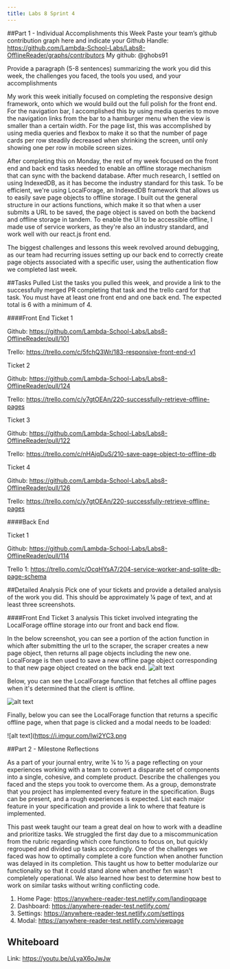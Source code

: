 ```yaml
---
title: Labs 8 Sprint 4
---
```


##Part 1 - Individual Accomplishments this Week
Paste your team’s github contribution graph here and indicate your Github Handle:
https://github.com/Lambda-School-Labs/Labs8-OfflineReader/graphs/contributors
My github: @ghobs91
 
Provide a paragraph (5-8 sentences) summarizing the work you did this week, the challenges you faced, the tools you used, and your accomplishments
 
My work this week initially focused on completing the responsive design framework, onto which we would build out the full polish for the front end. For the navigation bar, I accomplished this by using media queries to move the navigation links from the bar to a hamburger menu when the view is smaller than a certain width. For the page list, this was accomplished by using media queries and flexbox to make it so that the number of page cards per row steadily decreased when shrinking the screen, until only showing one per row in mobile screen sizes.

After completing this on Monday, the rest of my week focused on the front end and back end tasks needed to enable an offline storage mechanism that can sync with the backend database. After much research, I settled on using IndexedDB, as it has become the industry standard for this task. To be efficient, we're using LocalForage, an IndexedDB framework that allows us to easily save page objects to offline storage. I built out the general structure in our actions functions, which make it so that when a user submits a URL to be saved, the page object is saved on both the backend and offline storage in tandem. To enable the UI to be accessible offline, I made use of service workers, as they're also an industry standard, and work well with our react.js front end.

The biggest challenges and lessons this week revolved around debugging, as our team had recurring issues setting up our back end to correctly create page objects associated with a specific user, using the authentication flow we completed last week.
 
 
##Tasks Pulled
List the tasks you pulled this week, and provide a link to the successfully merged PR completing that task and the trello card for that task. You must have at least one front end and one back end. The expected total is 6 with a minimum of 4.

####Front End
Ticket 1

Github: https://github.com/Lambda-School-Labs/Labs8-OfflineReader/pull/101

Trello: https://trello.com/c/5fchQ3Wr/183-responsive-front-end-v1

Ticket 2

Github: https://github.com/Lambda-School-Labs/Labs8-OfflineReader/pull/124

Trello: https://trello.com/c/y7gtOEAn/220-successfully-retrieve-offline-pages

Ticket 3

Github: https://github.com/Lambda-School-Labs/Labs8-OfflineReader/pull/122

Trello: https://trello.com/c/nHAjqDuS/210-save-page-object-to-offline-db

Ticket 4

Github: https://github.com/Lambda-School-Labs/Labs8-OfflineReader/pull/126

Trello: https://trello.com/c/y7gtOEAn/220-successfully-retrieve-offline-pages

####Back End

Ticket 1

Github: https://github.com/Lambda-School-Labs/Labs8-OfflineReader/pull/114

Trello 1: https://trello.com/c/OcqHYsA7/204-service-worker-and-sqlite-db-page-schema

 
 
##Detailed Analysis
Pick one of your tickets and provide a detailed analysis of the work you did.  This should be approximately ¼ page of text, and at least three screenshots.
 
####Front End Ticket 3 analysis
This ticket involved integrating the LocalForage offline storage into our front and back end flow.

In the below screenshot, you can see a portion of the action function in which after submitting the url to the scraper, the scraper creates a new page object, then returns all page objects including the new one. LocalForage is then used to save a new offline page object corresponding to that new page object created on the back end. 
![alt text](https://i.imgur.com/eVtjjIV.png)

Below, you can see the LocalForage function that fetches all offline pages when it's determined that the client is offline.

![alt text](https://i.imgur.com/uAK1Erv.png)

Finally, below you can see the LocalForage function that returns a specific offline page, when that page is clicked and a modal needs to be loaded:
 
![alt text](https://i.imgur.com/Iwi2YC3.png 
 
##Part 2 - Milestone Reflections
 
As a part of your journal entry, write ¼ to ½ a page reflecting on your experiences working with a team to convert a disparate set of components into a single, cohesive, and complete product. Describe the challenges you faced and the steps you took to overcome them.
As a group, demonstrate that you project has implemented every feature in the specification. Bugs can be present, and a rough experiences is expected. List each major feature in your specification and provide a link to where that feature is implemented.

This past week taught our team a great deal on how to work with a deadline and prioritize tasks. We struggled the first day due to a miscommunication from the rubric regarding which core functions to focus on, but quickly regrouped and divided up tasks accordingly. One of the challenges we faced was how to optimally complete a core function when another function was delayed in its completion. This taught us how to better modularize our functionality so that it could stand alone when another fxn wasn't completely operational. We also learned how best to determine how best to work on similar tasks without writing conflicting code. 

1. Home Page: https://anywhere-reader-test.netlify.com/landingpage
2. Dashboard: https://anywhere-reader-test.netlify.com/
3. Settings: https://anywhere-reader-test.netlify.com/settings
4. Modal: https://anywhere-reader-test.netlify.com/viewpage

## Whiteboard

Link: https://youtu.be/uLyaX6oJwJw

